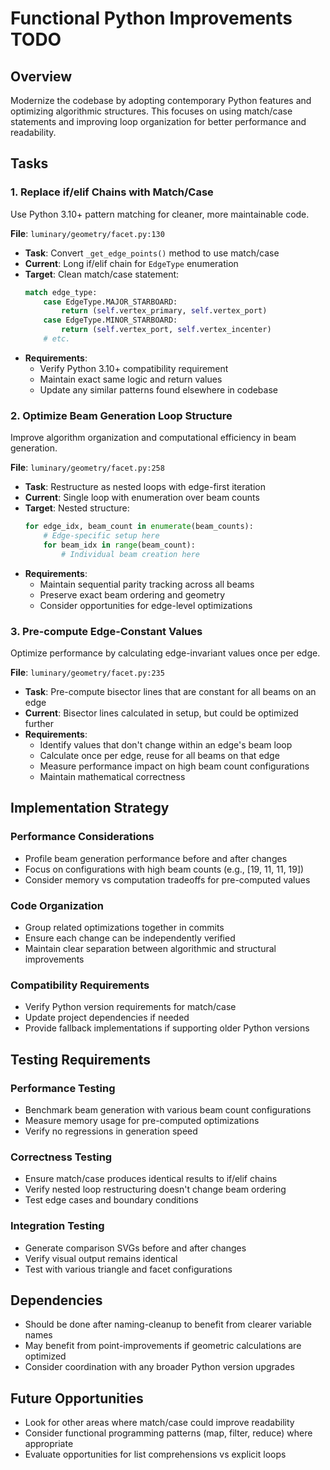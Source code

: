 # Functional Python Improvements TODO

## Overview
Modernize the codebase by adopting contemporary Python features and optimizing algorithmic structures. This focuses on using match/case statements and improving loop organization for better performance and readability.

## Tasks

### 1. Replace if/elif Chains with Match/Case
Use Python 3.10+ pattern matching for cleaner, more maintainable code.

**File**: `luminary/geometry/facet.py:130`

- **Task**: Convert `_get_edge_points()` method to use match/case
- **Current**: Long if/elif chain for `EdgeType` enumeration
- **Target**: Clean match/case statement:
  ```python
  match edge_type:
      case EdgeType.MAJOR_STARBOARD:
          return (self.vertex_primary, self.vertex_port)
      case EdgeType.MINOR_STARBOARD:
          return (self.vertex_port, self.vertex_incenter)
      # etc.
  ```
- **Requirements**:
  - Verify Python 3.10+ compatibility requirement
  - Maintain exact same logic and return values
  - Update any similar patterns found elsewhere in codebase

### 2. Optimize Beam Generation Loop Structure
Improve algorithm organization and computational efficiency in beam generation.

**File**: `luminary/geometry/facet.py:258`

- **Task**: Restructure as nested loops with edge-first iteration
- **Current**: Single loop with enumeration over beam counts
- **Target**: Nested structure:
  ```python
  for edge_idx, beam_count in enumerate(beam_counts):
      # Edge-specific setup here
      for beam_idx in range(beam_count):
          # Individual beam creation here
  ```
- **Requirements**:
  - Maintain sequential parity tracking across all beams
  - Preserve exact beam ordering and geometry
  - Consider opportunities for edge-level optimizations

### 3. Pre-compute Edge-Constant Values
Optimize performance by calculating edge-invariant values once per edge.

**File**: `luminary/geometry/facet.py:235`

- **Task**: Pre-compute bisector lines that are constant for all beams on an edge
- **Current**: Bisector lines calculated in setup, but could be optimized further
- **Requirements**:
  - Identify values that don't change within an edge's beam loop
  - Calculate once per edge, reuse for all beams on that edge
  - Measure performance impact on high beam count configurations
  - Maintain mathematical correctness

## Implementation Strategy

### Performance Considerations
- Profile beam generation performance before and after changes
- Focus on configurations with high beam counts (e.g., [19, 11, 11, 19])
- Consider memory vs computation tradeoffs for pre-computed values

### Code Organization
- Group related optimizations together in commits
- Ensure each change can be independently verified
- Maintain clear separation between algorithmic and structural improvements

### Compatibility Requirements
- Verify Python version requirements for match/case
- Update project dependencies if needed
- Provide fallback implementations if supporting older Python versions

## Testing Requirements

### Performance Testing
- Benchmark beam generation with various beam count configurations
- Measure memory usage for pre-computed optimizations
- Verify no regressions in generation speed

### Correctness Testing
- Ensure match/case produces identical results to if/elif chains
- Verify nested loop restructuring doesn't change beam ordering
- Test edge cases and boundary conditions

### Integration Testing
- Generate comparison SVGs before and after changes
- Verify visual output remains identical
- Test with various triangle and facet configurations

## Dependencies
- Should be done after naming-cleanup to benefit from clearer variable names
- May benefit from point-improvements if geometric calculations are optimized
- Consider coordination with any broader Python version upgrades

## Future Opportunities
- Look for other areas where match/case could improve readability
- Consider functional programming patterns (map, filter, reduce) where appropriate
- Evaluate opportunities for list comprehensions vs explicit loops